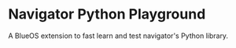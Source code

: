 # Navigator Python Playground

A BlueOS extension to fast learn and test navigator's Python library.